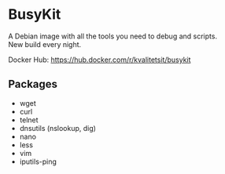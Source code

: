 # BusyKit
A Debian image with all the tools you need to debug and scripts.  
New build every night.

Docker Hub: https://hub.docker.com/r/kvalitetsit/busykit

## Packages 
- wget 
- curl 
- telnet 
- dnsutils (nslookup, dig)
- nano
- less
- vim
- iputils-ping
